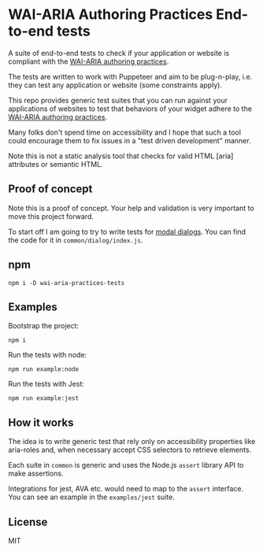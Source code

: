 # WAI-ARIA Authoring Practices End-to-end tests

A suite of end-to-end tests to check if your application or website is compliant with the [WAI-ARIA authoring practices](https://www.w3.org/TR/wai-aria-practices-1.1).

The tests are written to work with Puppeteer and aim to be plug-n-play, i.e. they can test any application or website (some constraints apply).

This repo provides generic test suites that you can run against your applications of websites to test that behaviors of your widget adhere to the [WAI-ARIA authoring practices](https://www.w3.org/TR/wai-aria-practices-1.1).

Many folks don't spend time on accessibility and I hope that such a tool could encourage them to fix issues in a "test driven development" manner.

Note this is not a static analysis tool that checks for valid HTML [aria] attributes or semantic HTML.

## Proof of concept

Note this is a proof of concept. Your help and validation is very important to move this project forward.


To start off I am going to try to write tests for [modal dialogs](https://www.w3.org/TR/wai-aria-practices-1.1/#dialog_modal). You can find the code for it in `common/dialog/index.js`.

## npm

```
npm i -D wai-aria-practices-tests
```

## Examples

Bootstrap the project:

```
npm i
```

Run the tests with node:

```
npm run example:node
```

Run the tests with Jest:

```
npm run example:jest
```

## How it works

The idea is to write generic test that rely only on accessibility properties like aria-roles and, when necessary accept CSS selectors to retrieve elements.

Each suite in `common` is generic and uses the Node.js `assert` library API to make assertions.

Integrations for jest, AVA etc. would need to map to the `assert` interface. You can see an example in the `examples/jest` suite.

## License

MIT
